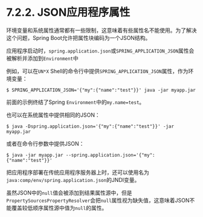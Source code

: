 # 7.2.2. JSON应用程序属性

环境变量和系统属性通常都有一些限制，这意味着有些属性名不能使用。为了解决这个问题，Spring Boot允许把属性块编码为一个JSON结构。

应用程序启动时，`spring.application.json`或`SPRING_APPLICATION_JSON`属性会被解析并添加到`Environment`中

例如，可以在`UN*X` Shell的命令行中提供`SPRING_APPLICATION_JSON`属性，作为环境变量：

```shell
$ SPRING_APPLICATION_JSON='{"my":{"name":"test"}}' java -jar myapp.jar
```

前面的示例终结了Spring `Environment`中的`my.name=test`。

也可以在系统属性中提供相同的JSON：

```shell
$ java -Dspring.application.json='{"my":{"name":"test"}}' -jar myapp.jar
```

或者在命令行参数中提供JSON：

```shell
$ java -jar myapp.jar --spring.application.json='{"my":{"name":"test"}}'
```

把应用程序部署在传统应用程序服务器上时，还可以使用名为`java:comp/env/spring.application.json`的JNDI变量。

<univ-note type="note">

虽然JSON中的`null`值会被添加到结果属性源中，但是`PropertySourcesPropertyResolver`会把`null`属性视为缺失值，这意味着JSON不能覆盖较低顺序属性源中值为`null`的属性。

</univ-note>
